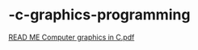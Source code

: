 # -c-graphics-programming

[READ ME   Computer graphics in C.pdf](https://github.com/rafiusalako/-c-graphics-programming/files/10323635/READ.ME.Computer.graphics.in.C.pdf)
